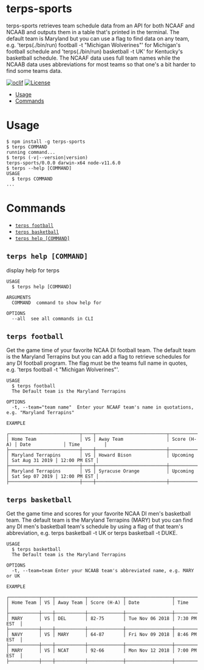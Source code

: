 terps-sports
============

terps-sports retrieves team schedule data from an API for both NCAAF and NCAAB and outputs them in a table that's printed in the terminal. The default team is Maryland but you can use a flag to find data on any team, e.g. 'terps(./bin/run) football -t "Michigan Wolverines"' for Michigan's football schedule and 'terps(./bin/run) basketball -t UK' for Kentucky's basketball schedule. The NCAAF data uses full team names while the NCAAB data uses abbreviations for most teams so that one's a bit harder to find some teams data.


[![oclif](https://img.shields.io/badge/cli-oclif-brightgreen.svg)](https://oclif.io)
[![License](https://img.shields.io/npm/l/terps-sports.svg)](https://github.com/bcree11/terps-sports-cli/blob/master/package.json)

<!-- toc -->
* [Usage](#usage)
* [Commands](#commands)
<!-- tocstop -->
# Usage
<!-- usage -->
```sh-session
$ npm install -g terps-sports
$ terps COMMAND
running command...
$ terps (-v|--version|version)
terps-sports/0.0.0 darwin-x64 node-v11.6.0
$ terps --help [COMMAND]
USAGE
  $ terps COMMAND
...
```
<!-- usagestop -->
# Commands
<!-- commands -->
* [`terps football`](#terps-football)
* [`terps basketball`](#terps-basketball)
* [`terps help [COMMAND]`](#terps-help-command)

## `terps help [COMMAND]`

display help for terps

```
USAGE
  $ terps help [COMMAND]

ARGUMENTS
  COMMAND  command to show help for

OPTIONS
  --all  see all commands in CLI
```

## `terps football`

Get the game time of your favorite NCAA DI football team. The default team is
the Maryland Terrapins but you can add a flag to retrieve schedules for any
DI football program. The flag must be the teams full name in quotes, e.g.
'terps football -t "Michigan Wolverines"'.

```
USAGE
  $ terps football
  The Default team is the Maryland Terrapins

OPTIONS
  -t, --team="team name"  Enter your NCAAF team's name in quotations, e.g. "Maryland Terrapins"

EXAMPLE

┌──────────────────────────┬────┬──────────────────────────┬─────────────┬─────────────────┬──────────────┐
│ Home Team                │ VS │ Away Team                │ Score (H-A) │ Date            │ Time         │
├──────────────────────────┼────┼──────────────────────────┼─────────────┼─────────────────┼──────────────┤
│ Maryland Terrapins       │ VS │ Howard Bison             │ Upcoming    │ Sat Aug 31 2019 │ 12:00 PM EST │
├──────────────────────────┼────┼──────────────────────────┼─────────────┼─────────────────┼──────────────┤
│ Maryland Terrapins       │ VS │ Syracuse Orange          │ Upcoming    │ Sat Sep 07 2019 │ 12:00 PM EST │
├──────────────────────────┼────┼──────────────────────────┼─────────────┼─────────────────┼──────────────┤
```

## `terps basketball`

Get the game time and scores for your favorite NCAA DI men's basketball team.
The default team is the Maryland Terrapins (MARY) but you can find any DI men's
basketball team's schedule by using a flag of that team's abbreviation, e.g.
terps basketball -t UK or terps basketball -t DUKE.

```
USAGE
  $ terps basketball
  The Default team is the Maryland Terrapins

OPTIONS
  -t, --team=team Enter your NCAAB team's abbreviated name, e.g. MARY or UK

EXAMPLE

┌───────────┬────┬───────────┬─────────────┬─────────────────┬──────────────┐
│ Home Team │ VS │ Away Team │ Score (H-A) │ Date            │ Time         │
├───────────┼────┼───────────┼─────────────┼─────────────────┼──────────────┤
│ MARY      │ VS │ DEL       │ 82-75       │ Tue Nov 06 2018 │ 7:30 PM EST  │
├───────────┼────┼───────────┼─────────────┼─────────────────┼──────────────┤
│ NAVY      │ VS │ MARY      │ 64-87       │ Fri Nov 09 2018 │ 8:46 PM EST  │
├───────────┼────┼───────────┼─────────────┼─────────────────┼──────────────┤
│ MARY      │ VS │ NCAT      │ 92-66       │ Mon Nov 12 2018 │ 7:00 PM EST  │
├───────────┼────┼───────────┼─────────────┼─────────────────┼──────────────┤
```
<!-- commandsstop -->
